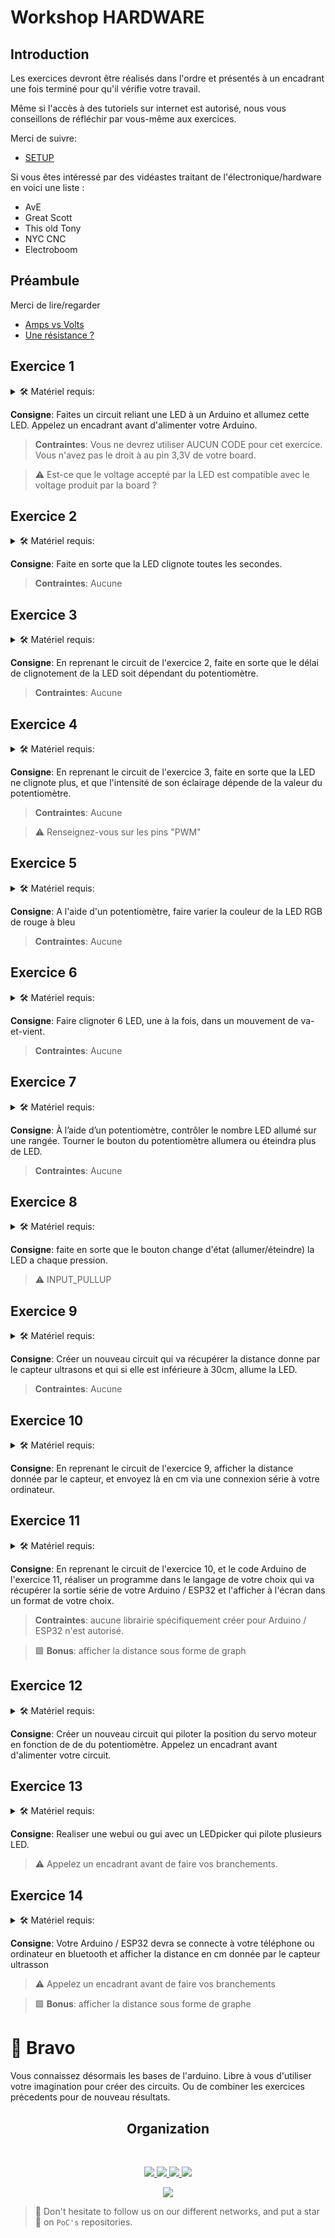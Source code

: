 # Workshop HARDWARE

## Introduction
Les exercices devront être réalisés dans l'ordre et présentés à un encadrant une fois terminé pour qu'il vérifie votre travail.

Même si l'accès à des tutoriels sur internet est autorisé, nous vous conseillons de réfléchir par vous-même aux exercices.

Merci de suivre:

* [SETUP](../SETUP.md)

Si vous êtes intéressé par des vidéastes traitant de l'électronique/hardware en voici une liste :

* AvE
* Great Scott
* This old Tony
* NYC CNC
* Electroboom
       
## Préambule

Merci de lire/regarder

* [Amps vs Volts](https://www.youtube.com/watch?v=XDf2nhfxVzg)
* [Une résistance ?](https://openclassrooms.com/forum/sujet/pourquoi-et-quand-placer-une-resistance)

## Exercice 1

<details>
    <summary> 🛠️ Matériel requis:</summary>
 
* Arduino / ESP32
* BreadBoard
* Cable USB
* Jumpers
* LED
* Résistance

</details>  
  
**Consigne**: Faites un circuit reliant une LED à un Arduino et allumez cette LED. Appelez un encadrant avant d'alimenter votre Arduino.

>**Contraintes**: Vous ne devrez utiliser AUCUN CODE pour cet exercice. Vous n'avez pas le droit à au pin 3,3V de votre board.

>⚠️ Est-ce que le voltage accepté par la LED est compatible avec le voltage produit par la board ?

## Exercice 2

<details>
    <summary> 🛠️ Matériel requis:</summary>
 
* Arduino / ESP32
* BreadBoard
* Cable USB
* Jumpers
* LED
* Résistance

</details>  

**Consigne**: Faite en sorte que la LED clignote toutes les secondes.

>**Contraintes**: Aucune

## Exercice 3

<details>
    <summary> 🛠️ Matériel requis:</summary>
 
* Arduino / ESP32
* BreadBoard
* Cable USB
* Jumpers
* LED
* Résistance
* Potentiomètre

</details> 

**Consigne**: En reprenant le circuit de l'exercice 2, faite en sorte que le délai de clignotement de la LED soit dépendant du potentiomètre.

>**Contraintes**: Aucune

## Exercice 4

<details>
    <summary> 🛠️ Matériel requis:</summary>
 
* Arduino / ESP32
* BreadBoard
* Cable USB
* Jumpers
* LED
* Résistance
* Potentiomètre

</details> 

**Consigne**: En reprenant le circuit de l'exercice 3, faite en sorte que la LED ne clignote plus, et que l'intensité de son éclairage dépende de la valeur du potentiomètre.

>**Contraintes**: Aucune

>⚠️ Renseignez-vous sur les pins "PWM"


## Exercice 5

<details>
    <summary> 🛠️ Matériel requis:</summary>
 
* Arduino / ESP32
* BreadBoard
* Cable USB
* Jumpers
* LED RGB
* 3x Résistances
* Potentiomètre

</details> 

**Consigne**: A l'aide d'un potentiomètre, faire varier la couleur de la LED RGB de rouge à bleu

>**Contraintes**: Aucune

## Exercice 6

<details>
    <summary> 🛠️ Matériel requis:</summary>
 
* Arduino / ESP32
* BreadBoard
* Cable USB
* Jumpers
* 6x LED
* 6x Résistances

</details> 

**Consigne**: Faire clignoter 6 LED, une à la fois, dans un mouvement de va-et-vient.

>**Contraintes**: Aucune

## Exercice 7

<details>
    <summary> 🛠️ Matériel requis:</summary>
 
* Arduino / ESP32
* BreadBoard
* Cable USB
* Jumpers
* Nx LED
* Nx Résistances

</details>

**Consigne**: À l’aide d’un potentiomètre, contrôler le nombre LED allumé sur une rangée. Tourner le bouton du potentiomètre allumera ou éteindra plus de LED.

>**Contraintes**: Aucune

## Exercice 8

<details>
    <summary> 🛠️ Matériel requis:</summary>
 
* Arduino / ESP32
* BreadBoard
* Cable USB
* Jumpers
* LED
* Résistance
* Bouton poussoir

</details>

**Consigne**: faite en sorte que le bouton change d'état (allumer/éteindre) la LED a chaque pression.

>⚠️ INPUT_PULLUP 

## Exercice 9

<details>
    <summary> 🛠️ Matériel requis:</summary>
 
* Arduino / ESP32
* BreadBoard
* Cable USB
* Jumpers
* LED
* Résistance
* Capteur distance ultrasons

</details>

**Consigne**: Créer un nouveau circuit qui va récupérer la distance donne par le capteur ultrasons et qui si elle est inférieure à 30cm, allume la LED.

>**Contraintes**: Aucune

## Exercice 10

<details>
    <summary> 🛠️ Matériel requis:</summary>
 
* Arduino / ESP32
* BreadBoard
* Cable USB
* Jumpers
* LED
* Résistance
* Capteur distance ultrasons

</details>

**Consigne**: En reprenant le circuit de l'exercice 9, afficher la distance donnée par le capteur, et envoyez là en cm via une connexion série à votre ordinateur.

## Exercice 11

<details>
    <summary> 🛠️ Matériel requis:</summary>
 
* Arduino / ESP32
* BreadBoard
* Cable USB
* Jumpers
* LED
* Résistance
* Capteur distance ultrasons

</details>

**Consigne**: En reprenant le circuit de l'exercice 10, et le code Arduino de l'exercice 11, réaliser un programme dans le langage de votre choix qui va récupérer la sortie série de votre Arduino / ESP32 et l'afficher à l'écran dans un format de votre choix.

>**Contraintes**: aucune librairie spécifiquement créer pour Arduino / ESP32 n'est autorisé.

>:green_square: **Bonus**: afficher la distance sous forme de graph

## Exercice 12

<details>
    <summary> 🛠️ Matériel requis:</summary>
 
* Arduino / ESP32
* BreadBoard
* Cable USB
* Jumpers
* Potentiomètre
* Servo moteur

</details>

**Consigne**: Créer un nouveau circuit qui piloter la position du servo moteur en fonction de de du potentiomètre. Appelez un encadrant avant d'alimenter votre circuit.

## Exercice 13

<details>
    <summary> 🛠️ Matériel requis:</summary>
 
* Arduino / ESP32
* BreadBoard
* Cable USB
* Jumpers
* LED

</details>

**Consigne**: Realiser une webui ou gui avec un LEDpicker qui pilote plusieurs LED.

>⚠️ Appelez un encadrant avant de faire vos branchements.

## Exercice 14

<details>
    <summary> 🛠️ Matériel requis:</summary>
 
* Arduino / ESP32
* BreadBoard
* Cable USB
* Jumpers
* Capteur ultrason

</details>

**Consigne**: Votre Arduino / ESP32 devra se connecte à votre téléphone ou ordinateur en bluetooth et afficher la distance en cm donnée par le capteur ultrasson

>⚠️ Appelez un encadrant avant de faire vos branchements

>:green_square: **Bonus**: afficher la distance sous forme de graphe

# 🎉 Bravo
Vous connaissez désormais les bases de l'arduino.
Libre à vous d'utiliser votre imagination pour créer des circuits. Ou de combiner les exercices précedents pour de nouveau résultats.

<h2 align=center>
Organization
</h2>
<br/>
<p align='center'>
    <a href="https://www.linkedin.com/company/pocinnovation/mycompany/">
        <img src="https://img.shields.io/badge/LinkedIn-0077B5?style=for-the-badge&logo=linkedin&logoColor=white">
    </a>
    <a href="https://www.instagram.com/pocinnovation/">
        <img src="https://img.shields.io/badge/Instagram-E4405F?style=for-the-badge&logo=instagram&logoColor=white">
    </a>
    <a href="https://twitter.com/PoCInnovation">
        <img src="https://img.shields.io/badge/Twitter-1DA1F2?style=for-the-badge&logo=twitter&logoColor=white">
    </a>
    <a href="https://discord.com/invite/Yqq2ADGDS7">
        <img src="https://img.shields.io/badge/Discord-7289DA?style=for-the-badge&logo=discord&logoColor=white">
    </a>
</p>
<p align=center>
    <a href="https://www.poc-innovation.fr/">
        <img src="https://img.shields.io/badge/WebSite-1a2b6d?style=for-the-badge&logo=GitHub Sponsors&logoColor=white">
    </a>
</p>

> :rocket: Don't hesitate to follow us on our different networks, and put a star 🌟 on `PoC's` repositories.
